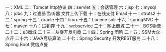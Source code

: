 一：XML
二：Tomcat http协议
四：servlet
五：会话管理
六：jsp
七：mysql
八：jdbc
九：过滤器 监听器 文件上传下载
十：在线支付 Email
十一：struts2
十二：spring
十三：oracle
十四：linux
十五：Lucene solr
十六：springMVC
十七：maven
十八：进销存
十九：webservice
二十：网上商城
二十一：BOS物流
二十二：e3商城
二十三：从零开发电商
二十四：Spring 团购
二十五：SSM大众点评
二十六：JAVA高级算法
二十七：Spring Security 开发REST服务
二十八：Spring Boot 微信点餐
